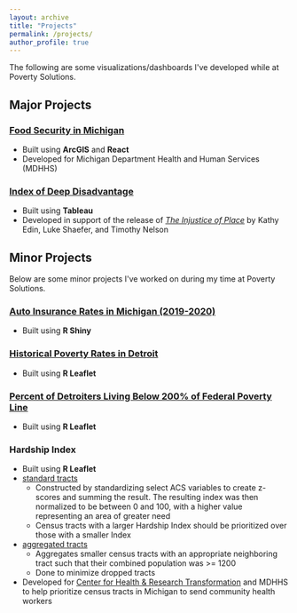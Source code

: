 ```yaml
---
layout: archive
title: "Projects"
permalink: /projects/
author_profile: true
---
```


The following are some visualizations/dashboards I've developed while at Poverty Solutions.

## Major Projects
### [Food Security in Michigan](https://food-security.fordschool.umich.edu/)
* Built using **ArcGIS** and **React**
* Developed for Michigan Department Health and Human Services (MDHHS)

### [Index of Deep Disadvantage](https://tableau.dsc.umich.edu/t/UM-Public/views/new_IDD_map_060223/MainDash?:embed_code_version=3&:embed=y&:loadOrderID=0&:display_spinner=no&:showAppBanner=false&:display_count=n&:showVizHome=n&:origin=viz_share_link)
* Built using **Tableau**
* Developed in support of the release of [_The Injustice of Place_](https://poverty.umich.edu/research-funding-opportunities/data-tools/understanding-communities-of-deep-disadvantage/) by Kathy Edin, Luke Shaefer, and Timothy Nelson

## Minor Projects
Below are some minor projects I've worked on during my time at Poverty Solutions.

### [Auto Insurance Rates in Michigan (2019-2020)](http://www-personal.umich.edu/~sjubaed/michigan_autoinsurance.html)
* Built using **R Shiny**

### [Historical Poverty Rates in Detroit](http://www-personal.umich.edu/~sjubaed/Detroit_poverty_tracts.html)
* Built using **R Leaflet**

### [Percent of Detroiters Living Below 200% of Federal Poverty Line](http://www-personal.umich.edu/~sjubaed/Detroit_FPL_tracts.html)
* Built using **R Leaflet**

### Hardship Index
* Built using **R Leaflet**
* [standard tracts](http://www-personal.umich.edu/~sjubaed/MI_choropleth_hardship_Jubaed.html)
  * Constructed by standardizing select ACS variables to create z-scores and summing the result. The resulting index was then normalized to be between 0 and 100, with a higher value representing an area of greater need
  * Census tracts with a larger Hardship Index should be prioritized over those with a smaller Index
* [aggregated tracts](http://www-personal.umich.edu/~sjubaed/MI_choropleth_hardship_Jubaed_aggregated.html)
  * Aggregates smaller census tracts with an appropriate neighboring tract such that their combined population was >= 1200
  * Done to minimize dropped tracts
* Developed for [Center for Health & Research Transformation](https://chrt.org/) and MDHHS to help prioritize census tracts in Michigan to send community health workers

<!--
#{% include base_path %}

#{% for post in site.teaching reversed %}
#  {% include archive-single.html %}
#{% endfor %}
--->
